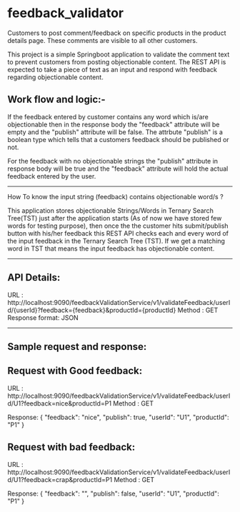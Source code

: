 # feedback_validator
Customers to post comment/feedback on specific products in the product details page. These comments are visible to all other customers.

This project is a simple Springboot application to validate the comment text to prevent customers from posting objectionable content. 
The REST API is expected to take a piece of text as an input and respond with feedback regarding objectionable content.

Work flow and logic:-
------

If the feedback entered by customer contains any word which is/are objectionable then in the response body the "feedback" attribute will be empty and the "publish" attribute will be false.
The attrbute "publish" is a boolean type which tells that a customers feedback should be published or not.

For the feedback with no objectionable strings the "publish" attribute in response body will be true and the "feedback" attribute will hold the actual feedback entered by the user. 

-----------------------------------------------
How To know the input string (feedback) contains objectionable word/s ? 

This application stores objectionable Strings/Words in Ternary Search Tree(TST) just after the application starts (As of now we have stored few words for testing purpose), then once the the customer hits submit/publish button with his/her feedback this REST API checks each and every word of the input feedback in the Ternary Search Tree (TST). If we get a matching word in TST that means the input feedback has objectionable content.  

-----------------------------------------------
API Details:
------
URL : http://localhost:9090/feedbackValidationService/v1/validateFeedback/userId/{userId}?feedback={feedback}&productId={productId}
Method : GET
Response format: JSON

-----------------------------------------------
Sample request and response:
------
Request with Good feedback:
-------
URL : http://localhost:9090/feedbackValidationService/v1/validateFeedback/userId/U1?feedback=nice&productId=P1
Method : GET

Response: 
{
    "feedback": "nice",
    "publish": true,
    "userId": "U1",
    "productId": "P1"
}


Request with bad feedback:
------
URL : http://localhost:9090/feedbackValidationService/v1/validateFeedback/userId/U1?feedback=crap&productId=P1
Method : GET

Response:
{
    "feedback": "",
    "publish": false,
    "userId": "U1",
    "productId": "P1"
}
